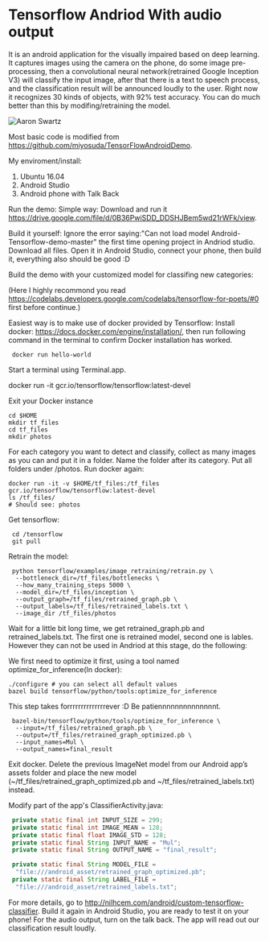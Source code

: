 # Tensorflow Andriod With audio output

It is an android application for the visually impaired based on deep learning. It captures images using the camera on the phone, do some image pre-processing, then a convolutional neural network(retrained Google Inception V3) will classify the input image, after that there is a text to speech process, and the classification result will be announced loudly to the user.
Right now it recognizes 30 kinds of objects, with 92% test accuracy. You can do much better than this by modifing/retraining the model.

![Aaron Swartz](https://github.com/jxtz518/Tensorflow_Andriod_With_Audio_Output/raw/master/demo.png)

Most basic code is modified from https://github.com/miyosuda/TensorFlowAndroidDemo.

My enviroment/install:
1. Ubuntu 16.04
2. Android Studio
3. Android phone with Talk Back

Run the demo:
Simple way: Download and run it https://drive.google.com/file/d/0B36PwiSDD_DDSHJBem5wd21rWFk/view.

Build it yourself:
Ignore the error saying:"Can not load model Android-Tensorflow-demo-master" the first time opening project in Andriod studio.
Download all files. Open it in Android Studio, connect your phone, then build it, everything also should be good :D

Build the demo with your customized model for classifing new categories:

(Here I highly recommond you read https://codelabs.developers.google.com/codelabs/tensorflow-for-poets/#0 first before continue.)

Easiest way is to make use of docker provided by Tensorflow:
Install docker: https://docs.docker.com/engine/installation/, then run following command in the terminal to confirm Docker installation has worked. 
```
 docker run hello-world
 ```
 Start a terminal using Terminal.app.

 docker run -it gcr.io/tensorflow/tensorflow:latest-devel 

Exit your Docker instance
 ```
 cd $HOME
 mkdir tf_files
 cd tf_files
 mkdir photos
 ```
For each category you want to detect and classify, collect as many images as you can and put it in a folder. Name the folder after its category. Put all folders under /photos. Run docker again:
 ```
 docker run -it -v $HOME/tf_files:/tf_files  gcr.io/tensorflow/tensorflow:latest-devel
 ls /tf_files/ 
 # Should see: photos 
 ```
Get tensorflow: 
```
 cd /tensorflow
 git pull
```
Retrain the model:
```
 python tensorflow/examples/image_retraining/retrain.py \
  --bottleneck_dir=/tf_files/bottlenecks \
  --how_many_training_steps 5000 \
  --model_dir=/tf_files/inception \
  --output_graph=/tf_files/retrained_graph.pb \
  --output_labels=/tf_files/retrained_labels.txt \
  --image_dir /tf_files/photos
 ```
Wait for a little bit long time, we get retrained_graph.pb and retrained_labels.txt. The first one is retrained model, second one is lables. However they can not be used in Andriod at this stage, do the following:

We first need to optimize it first, using a tool named optimize_for_inference(In docker):
 ```
 ./configure # you can select all default values
 bazel build tensorflow/python/tools:optimize_for_inference
```
This step takes forrrrrrrrrrrrrrever :D Be patiennnnnnnnnnnnnnt.
```
 bazel-bin/tensorflow/python/tools/optimize_for_inference \
  --input=/tf_files/retrained_graph.pb \
  --output=/tf_files/retrained_graph_optimized.pb \
  --input_names=Mul \
  --output_names=final_result
```  
Exit docker. Delete the previous ImageNet model from our Android app’s assets folder and place the new model (~/tf_files/retrained_graph_optimized.pb and ~/tf_files/retrained_labels.txt) instead.  

Modify part of the app's ClassifierActivity.java: 
```java
 private static final int INPUT_SIZE = 299;
 private static final int IMAGE_MEAN = 128;
 private static final float IMAGE_STD = 128;
 private static final String INPUT_NAME = "Mul";
 private static final String OUTPUT_NAME = "final_result";

 private static final String MODEL_FILE =
  "file:///android_asset/retrained_graph_optimized.pb";
 private static final String LABEL_FILE =
  "file:///android_asset/retrained_labels.txt";
 ```
For more details, go to http://nilhcem.com/android/custom-tensorflow-classifier.
Build it again in Android Studio, you are ready to test it on your phone! For the audio output, turn on the talk back. The app will read out our classification result loudly.


 




 

 










